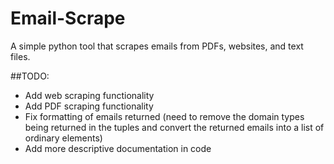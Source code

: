 # Email-Scrape
A simple python tool that scrapes emails from PDFs, websites, and text files.

##TODO:
* Add web scraping functionality
* Add PDF scraping functionality
* Fix formatting of emails returned (need to remove the domain types being returned in the tuples and convert the returned emails into a list of ordinary elements)
* Add more descriptive documentation in code
